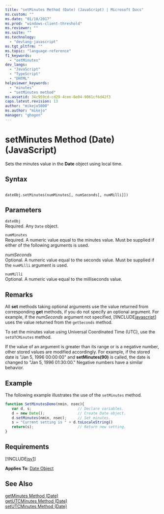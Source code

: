 ```yaml
---
title: "setMinutes Method (Date) (JavaScript) | Microsoft Docs"
ms.custom: ""
ms.date: "01/18/2017"
ms.prod: "windows-client-threshold"
ms.reviewer: ""
ms.suite: ""
ms.technology: 
  - "devlang-javascript"
ms.tgt_pltfrm: ""
ms.topic: "language-reference"
f1_keywords: 
  - "setMinutes"
dev_langs: 
  - "JavaScript"
  - "TypeScript"
  - "DHTML"
helpviewer_keywords: 
  - "minutes"
  - "setMinutes method"
ms.assetid: 34c959cd-cd29-4cee-8e04-9061cf6d42f3
caps.latest.revision: 13
author: "mikejo5000"
ms.author: "mikejo"
manager: "ghogen"
---
```

# setMinutes Method (Date) (JavaScript)
Sets the minutes value in the **Date** object using local time.  
  
## Syntax  
  
```  
  
dateObj.setMinutes(numMinutes[, numSeconds[, numMilli]])   
```  
  
## Parameters  
 `dateObj`  
 Required. Any `Date` object.  
  
 `numMinutes`  
 Required. A numeric value equal to the minutes value. Must be supplied if either of the following arguments is used.  
  
 *numSeconds*  
 Optional. A numeric value equal to the seconds value. Must be supplied if the `numMilli` argument is used.  
  
 `numMilli`  
 Optional. A numeric value equal to the milliseconds value.  
  
## Remarks  
 All **set** methods taking optional arguments use the value returned from corresponding **get** methods, if you do not specify an optional argument. For example, if the *numSeconds* argument not specified, [!INCLUDE[javascript](../../javascript/includes/javascript-md.md)] uses the value returned from the `getSeconds` method.  
  
 To set the minutes value using Universal Coordinated Time (UTC), use the `setUTCMinutes` method.  
  
 If the value of an argument is greater than its range or is a negative number, other stored values are modified accordingly. For example, if the stored date is "Jan 5, 1996 00:00:00" and **setMinutes(90)** is called, the date is changed to "Jan 5, 1996 01:30:00." Negative numbers have a similar behavior.  
  
## Example  
 The following example illustrates the use of the `setMinutes` method.  
  
```JavaScript  
function SetMinutesDemo(nmin, nsec){  
   var d, s;                     // Declare variables.  
   d = new Date();               // Create Date object.  
   d.setMinutes(nmin, nsec);     // Set minutes.  
   s = "Current setting is " + d.toLocaleString()   
   return(s);                    // Return new setting.  
}  
```  
  
## Requirements  
 [!INCLUDE[jsv1](../../javascript/misc/includes/jsv1-md.md)]  
  
 **Applies To**: [Date Object](../../javascript/reference/date-object-javascript.md)  
  
## See Also  
 [getMinutes Method (Date)](../../javascript/reference/getminutes-method-date-javascript.md)   
 [getUTCMinutes Method (Date)](../../javascript/reference/getutcminutes-method-date-javascript.md)   
 [setUTCMinutes Method (Date)](../../javascript/reference/setutcminutes-method-date-javascript.md)